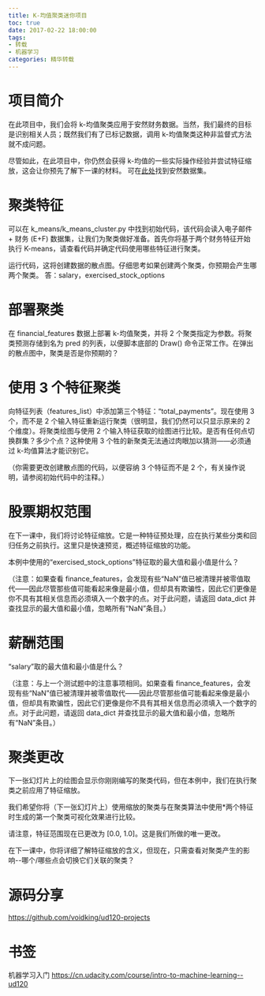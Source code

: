 ```yaml
---
title: K-均值聚类迷你项目
toc: true
date: 2017-02-22 18:00:00
tags:
- 转载
- 机器学习
categories: 精华转载
---
```

# 项目简介
在此项目中，我们会将 k-均值聚类应用于安然财务数据。当然，我们最终的目标是识别相关人员；既然我们有了已标记数据，调用 k-均值聚类这种非监督式方法就不成问题。

尽管如此，在此项目中，你仍然会获得 k-均值的一些实际操作经验并尝试特征缩放，这会让你预先了解下一课的材料。
可在[此处](https://github.com/udacity/ud120-projects)找到安然数据集。

<!--more-->

# 聚类特征
可以在 k_means/k_means_cluster.py 中找到初始代码，该代码会读入电子邮件 + 财务 (E+F) 数据集，让我们为聚类做好准备。首先你将基于两个财务特征开始执行 K-means，请查看代码并确定代码使用哪些特征进行聚类。

运行代码，这将创建数据的散点图。仔细思考如果创建两个聚类，你预期会产生哪两个聚类。
答：salary，exercised_stock_options

# 部署聚类
在 financial_features 数据上部署 k-均值聚类，并将 2 个聚类指定为参数。将聚类预测存储到名为 pred 的列表，以便脚本底部的 Draw() 命令正常工作。在弹出的散点图中，聚类是否是你预期的？

# 使用 3 个特征聚类
向特征列表（features_list）中添加第三个特征：“total_payments”。现在使用 3 个，而不是 2 个输入特征重新运行聚类（很明显，我们仍然可以只显示原来的 2 个维度）。将聚类绘图与使用 2 个输入特征获取的绘图进行比较。是否有任何点切换群集？多少个点？这种使用 3 个牲的新聚类无法通过肉眼加以猜测——必须通过 k-均值算法才能识别它。

（你需要更改创建散点图的代码，以便容纳 3 个特征而不是 2 个，有关操作说明，请参阅初始代码中的注释。）

# 股票期权范围
在下一课中，我们将讨论特征缩放。它是一种特征预处理，应在执行某些分类和回归任务之前执行。这里只是快速预览，概述特征缩放的功能。

本例中使用的“exercised_stock_options”特征取的最大值和最小值是什么？

（注意：如果查看 finance_features，会发现有些“NaN”值已被清理并被零值取代——因此尽管那些值可能看起来像是最小值，但却具有欺骗性，因此它们更像是你不具有其相关信息而必须填入一个数字的点。对于此问题，请返回 data_dict 并查找显示的最大值和最小值，忽略所有“NaN”条目。）

# 薪酬范围
“salary”取的最大值和最小值是什么？

（注意：与上一个测试题中的注意事项相同。如果查看 finance_features，会发现有些“NaN”值已被清理并被零值取代——因此尽管那些值可能看起来像是最小值，但却具有欺骗性，因此它们更像是你不具有其相关信息而必须填入一个数字的点。对于此问题，请返回 data_dict 并查找显示的最大值和最小值，忽略所有“NaN”条目。）

# 聚类更改
下一张幻灯片上的绘图会显示你刚刚编写的聚类代码，但在本例中，我们在执行聚类之前应用了特征缩放。

我们希望你将（下一张幻灯片上）使用缩放的聚类与在聚类算法中使用*两个特征时生成的第一个聚类可视化效果进行比较。

请注意，特征范围现在已更改为 [0.0, 1.0]。这是我们所做的唯一更改。

在下一课中，你将详细了解特征缩放的含义，但现在，只需查看对聚类产生的影响--哪个/哪些点会切换它们关联的聚类？ 


# 源码分享
https://github.com/voidking/ud120-projects

# 书签
机器学习入门
https://cn.udacity.com/course/intro-to-machine-learning--ud120

